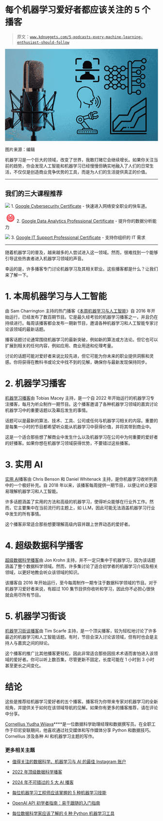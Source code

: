 # 每个机器学习爱好者都应该关注的 5 个播客

> 原文：[`www.kdnuggets.com/5-podcasts-every-machine-learning-enthusiast-should-follow`](https://www.kdnuggets.com/5-podcasts-every-machine-learning-enthusiast-should-follow)

![每个机器学习爱好者都应该关注的 5 个播客](img/7895e60f8be13870dfc090745f673622.png)

图片来源：编辑

机器学习是一个巨大的领域，改变了世界，我敢打赌它会继续增长。如果你关注当前的趋势，你会发现人工智能和机器学习已经慢慢但确实地融入了人们的日常生活，不仅仅是创造商业竞争优势的工具，而是为人们的生活提供真正的价值。

* * *

## 我们的三大课程推荐

![](img/0244c01ba9267c002ef39d4907e0b8fb.png) 1\. [Google Cybersecurity Certificate](https://www.kdnuggets.com/google-cybersecurity) - 快速进入网络安全职业的快车道。

![](img/e225c49c3c91745821c8c0368bf04711.png) 2\. [Google Data Analytics Professional Certificate](https://www.kdnuggets.com/google-data-analytics) - 提升你的数据分析能力

![](img/0244c01ba9267c002ef39d4907e0b8fb.png) 3\. [Google IT Support Professional Certificate](https://www.kdnuggets.com/google-itsupport) - 支持你组织的 IT 需求

* * *

随着机器学习的普及，越来越多的人尝试进入这一领域。然而，很难找到一个能够引导这些热衷者进入机器学习领域的声音。

幸运的是，许多播客专门讨论机器学习及其相关职业。这些播客都是什么？让我们来了解一下。

# 1\. 本周机器学习与人工智能

由 Sam Charrington 主持的热门播客《[本周机器学习与人工智能](https://twimlai.com/podcast/twimlai/)》自 2016 年开始运行，已经发布了数百期节目。它是最久经考验的机器学习播客之一，并且仍在持续进行。每周该播客都会发布一期新节目，邀请各种机器学习和人工智能专家讨论该领域的最新话题。

播客话题讨论通常围绕机器学习的最新突破，例如新的算法或方法论。但它也可以扩展到相关的任何内容，例如应用、商业用途和伦理考量。

讨论的话题可能对爱好者来说比较先进，但它可能为你未来的职业提供洞察和灵感。你将获得在教科书或论文中找不到的见解，确保你与最新发现保持同步。

# 2\. 机器学习播客

[机器学习播客](https://www.themachinelearningpodcast.com/episodes)由 Tobias Macey 主持，是一个自 2022 年开始运行的机器学习专注播客，每月为听众制作一期节目。这个播客邀请了各种机器学习领域的嘉宾讨论机器学习中的重要话题以及幕后发生的事情。

话题可以是最新的算法、技术、工具、公司或任何与机器学习相关的内容。重要的是每集一小时的节目都希望听众能从机器学习中获得价值，并将其带到商业中。

这是一个适合那些想了解商业中发生什么以及机器学习在公司中为何重要的爱好者的好播客。如果你想在机器学习领域获得优势，不要错过这些播客。

# 3\. 实用 AI

[实用 AI](https://changelog.com/practicalai)播客由 Chris Benson 和 Daniel Whitenack 主持，是你机器学习收听列表中的一个极好补充。自 2018 年以来，该播客每周提供一期节目，以便让听众更容易理解机器学习和人工智能。

许多话题涵盖了实用的方法和高级的机器学习，使得听众能够在行业外工作。然而，它主要集中在当前流行的主题上，如 LLM，因此可能无法涵盖机器学习行业中发生的所有事情。

这个播客非常适合那些想要理解高级内容并跟上世界动态的爱好者。

# 4\. 超级数据科学播客

[超级数据科学播客](https://www.superdatascience.com/podcast)由 Jon Krohn 主持，并不一定只集中于机器学习，因为该话题涵盖了整个数据科学领域。然而，许多集讨论了适合初学者的机器学习介绍及相关领域，以更好地教会听众该领域的知识。

该播客自 2016 年开始运行，至今每周制作一期专注于数据科学领域的节目。对于机器学习爱好者来说，有超过 100 集节目供你收听和学习，因此你不必担心很快就会用尽所有节目。

# 5\. 机器学习街谈

[机器学习街谈播客](https://podcasts.apple.com/us/podcast/machine-learning-street-talk-mlst/id1510472996)由 Tim Scarfe 主持，是一个顶尖播客，较为轻松地讨论了许多最近的机器学习和人工智能话题。有时，节目会深入讨论该领域，但有时也会是主持人与嘉宾之间的辩论。

这个播客的推广比其他播客更轻松，因此非常适合那些因技术术语而害怕进入该领域的爱好者。你可以听上数百集，尽管更新不固定，长度可能在 1 小时到 3 小时甚至更长之间变化。

# 结论

这些是推荐给机器学习爱好者的五个播客。播客将为你带来专家对机器学习的全新视角，并提供关于如何在该领域导航的见解。如果你有更多的播客推荐，请在评论中分享。

**[](https://www.linkedin.com/in/cornellius-yudha-wijaya/)**[Cornellius Yudha Wijaya](https://www.linkedin.com/in/cornellius-yudha-wijaya/)****是一位数据科学助理经理和数据撰写员。在全职工作于印尼安联期间，他喜欢通过社交媒体和写作媒体分享 Python 和数据技巧。Cornellius 涉及各种 AI 和机器学习主题的写作。

### 更多相关主题

+   [值得关注的数据科学、机器学习与 AI 的最佳 Instagram 账户](https://www.kdnuggets.com/2022/08/best-instagram-accounts-follow-data-science-machine-learning-ai.html)

+   [2022 年顶级数据科学播客](https://www.kdnuggets.com/2022/06/top-data-science-podcasts-2022.html)

+   [2024 年不可错过的 5 大 AI 播客](https://www.kdnuggets.com/top-5-ai-podcasts-you-cant-miss-in-2024)

+   [每位机器学习工程师应该掌握的 5 种机器学习技能](https://www.kdnuggets.com/2023/03/5-machine-learning-skills-every-machine-learning-engineer-know-2023.html)

+   [OpenAI API 初学者指南：易于跟随的入门指南](https://www.kdnuggets.com/openai-api-for-beginners-your-easy-to-follow-starter-guide)

+   [每位数据科学家应该了解的 6 种 Python 机器学习工具](https://www.kdnuggets.com/2022/05/6-python-machine-learning-tools-every-data-scientist-know.html)

